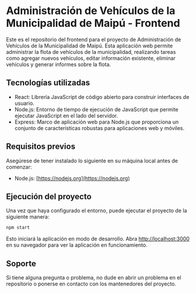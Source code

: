 # Administración de Vehículos de la Municipalidad de Maipú - Frontend

Este es el repositorio del frontend para el proyecto de Administración de Vehículos de la Municipalidad de Maipú. Esta aplicación web permite administrar la flota de vehículos de la municipalidad, realizando tareas como agregar nuevos vehículos, editar información existente, eliminar vehículos y generar informes sobre la flota.

## Tecnologías utilizadas

- React: Librería JavaScript de código abierto para construir interfaces de usuario.
- Node.js: Entorno de tiempo de ejecución de JavaScript que permite ejecutar JavaScript en el lado del servidor.
- Express: Marco de aplicación web para Node.js que proporciona un conjunto de características robustas para aplicaciones web y móviles.

## Requisitos previos

Asegúrese de tener instalado lo siguiente en su máquina local antes de comenzar:

- Node.js: [https://nodejs.org](https://nodejs.org)

## Ejecución del proyecto

Una vez que haya configurado el entorno, puede ejecutar el proyecto de la siguiente manera:

```bash
npm start
```

Esto iniciará la aplicación en modo de desarrollo. Abra [http://localhost:3000](http://localhost:3000) en su navegador para ver la aplicación en funcionamiento.

## Soporte

Si tiene alguna pregunta o problema, no dude en abrir un problema en el repositorio o ponerse en contacto con los mantenedores del proyecto.
